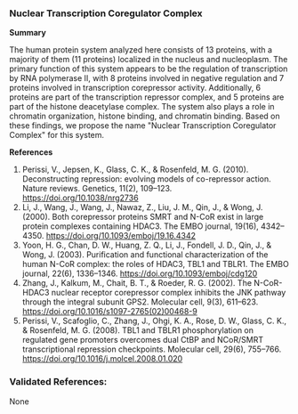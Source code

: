 ### Nuclear Transcription Coregulator Complex

**Summary**

The human protein system analyzed here consists of 13 proteins, with a majority of them (11 proteins) localized in the nucleus and nucleoplasm. The primary function of this system appears to be the regulation of transcription by RNA polymerase II, with 8 proteins involved in negative regulation and 7 proteins involved in transcription corepressor activity. Additionally, 6 proteins are part of the transcription repressor complex, and 5 proteins are part of the histone deacetylase complex. The system also plays a role in chromatin organization, histone binding, and chromatin binding. Based on these findings, we propose the name "Nuclear Transcription Coregulator Complex" for this system.

**References**

1. Perissi, V., Jepsen, K., Glass, C. K., & Rosenfeld, M. G. (2010). Deconstructing repression: evolving models of co-repressor action. Nature reviews. Genetics, 11(2), 109–123. https://doi.org/10.1038/nrg2736
2. Li, J., Wang, J., Wang, J., Nawaz, Z., Liu, J. M., Qin, J., & Wong, J. (2000). Both corepressor proteins SMRT and N-CoR exist in large protein complexes containing HDAC3. The EMBO journal, 19(16), 4342–4350. https://doi.org/10.1093/emboj/19.16.4342
3. Yoon, H. G., Chan, D. W., Huang, Z. Q., Li, J., Fondell, J. D., Qin, J., & Wong, J. (2003). Purification and functional characterization of the human N-CoR complex: the roles of HDAC3, TBL1 and TBLR1. The EMBO journal, 22(6), 1336–1346. https://doi.org/10.1093/emboj/cdg120
4. Zhang, J., Kalkum, M., Chait, B. T., & Roeder, R. G. (2002). The N-CoR-HDAC3 nuclear receptor corepressor complex inhibits the JNK pathway through the integral subunit GPS2. Molecular cell, 9(3), 611–623. https://doi.org/10.1016/s1097-2765(02)00468-9
5. Perissi, V., Scafoglio, C., Zhang, J., Ohgi, K. A., Rose, D. W., Glass, C. K., & Rosenfeld, M. G. (2008). TBL1 and TBLR1 phosphorylation on regulated gene promoters overcomes dual CtBP and NCoR/SMRT transcriptional repression checkpoints. Molecular cell, 29(6), 755–766. https://doi.org/10.1016/j.molcel.2008.01.020

### Validated References: 

None



